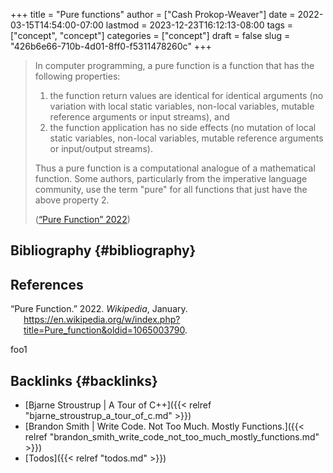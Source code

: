 +++
title = "Pure functions"
author = ["Cash Prokop-Weaver"]
date = 2022-03-15T14:54:00-07:00
lastmod = 2023-12-23T16:12:13-08:00
tags = ["concept", "concept"]
categories = ["concept"]
draft = false
slug = "426b6e66-710b-4d01-8ff0-f5311478260c"
+++

> In computer programming, a pure function is a function that has the following properties:
>
> 1.  the function return values are identical for identical arguments (no variation with local static variables, non-local variables, mutable reference arguments or input streams), and
> 2.  the function application has no side effects (no mutation of local static variables, non-local variables, mutable reference arguments or input/output streams).
>
> Thus a pure function is a computational analogue of a mathematical function. Some authors, particularly from the imperative language community, use the term "pure" for all functions that just have the above property 2.
>
> (<a href="#citeproc_bib_item_1">“Pure Function” 2022</a>)


## Bibliography {#bibliography}

## References

<style>.csl-entry{text-indent: -1.5em; margin-left: 1.5em;}</style><div class="csl-bib-body">
  <div class="csl-entry"><a id="citeproc_bib_item_1"></a>“Pure Function.” 2022. <i>Wikipedia</i>, January. <a href="https://en.wikipedia.org/w/index.php?title=Pure_function&oldid=1065003790">https://en.wikipedia.org/w/index.php?title=Pure_function&#38;oldid=1065003790</a>.</div>
</div>

foo1


## Backlinks {#backlinks}

-   [Bjarne Stroustrup | A Tour of C++]({{< relref "bjarne_stroustrup_a_tour_of_c.md" >}})
-   [Brandon Smith | Write Code. Not Too Much. Mostly Functions.]({{< relref "brandon_smith_write_code_not_too_much_mostly_functions.md" >}})
-   [Todos]({{< relref "todos.md" >}})
